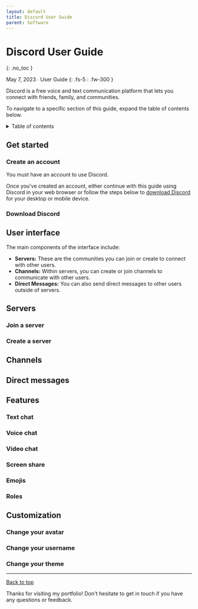 ```yaml
---
layout: default
title: Discord User Guide
parent: Software
---
```


# Discord User Guide
{: .no_toc }

May 7, 2023 ∙ User Guide
{: .fs-5 : .fw-300 }

Discord is a free voice and text communication platform that lets you connect with friends, family, and communities.

To navigate to a specific section of this guide, expand the table of contents below.

<details closed markdown="block">
  <summary>
    Table of contents
  </summary>
  {: .text-delta }
- TOC
{:toc}
</details>

## Get started

### Create an account

You must have an account to use Discord.

Once you've created an account, either continue with this guide using Discord in your web browser or follow the steps below to [download Discord](#download-discord) for your desktop or mobile device.

### Download Discord


## User interface

The main components of the interface include:

- **Servers:** These are the communities you can join or create to connect with other users.
- **Channels:** Within servers, you can create or join channels to communicate with other users.
- **Direct Messages:** You can also send direct messages to other users outside of servers.

## Servers

### Join a server

### Create a server

## Channels

## Direct messages

## Features

### Text chat

### Voice chat

### Video chat

### Screen share

### Emojis

### Roles

## Customization

### Change your avatar

### Change your username

### Change your theme

---

[Back to top](#top)

Thanks for visiting my portfolio! Don't hesitate to get in touch if you have any questions or feedback.
